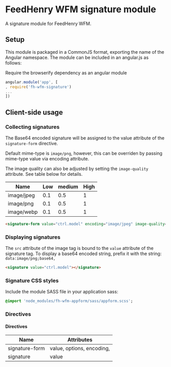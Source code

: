 # FeedHenry WFM signature module

A signature module for FeedHenry WFM.

## Setup
This module is packaged in a CommonJS format, exporting the name of the Angular namespace.  The module can be included in an angular.js as follows:

Require the browserify dependency as an angular module
```javascript
angular.module('app', [
, require('fh-wfm-signature')
...
])
```
## Client-side usage

### Collecting signatures
The Base64 encoded signature will be assigned to the value attribute of the `signature-form` directive.

Default mime-type is `image/png`, however, this can be overriden by passing mime-type value via encoding attribute.

The image quality can also be adjusted by setting the `image-quality` attribute. See table below for details.

|    Name    | Low | medium | High |
| ---------- | --- | ------ | ---- |
| image/jpeg | 0.1 |   0.5  |   1  |
| image/png  | 0.1 |   0.5  |   1  |
| image/webp | 0.1 |   0.5  |   1  |

```html
<signature-form value="ctrl.model" encoding="image/jpeg" image-quality="0.5"></signature-form>
```

### Displaying signatures
The `src` attribute of the image tag is bound to the `value` attribute of the signature tag.  To display a base64 encoded string, prefix it with the string: `data:image/png;base64,`
```html
<signature value="ctrl.model"></signature>
```

### Signature CSS styles
Include the module SASS file in your application sass:
```sass
@import 'node_modules/fh-wfm-appform/sass/appform.scss';
```

### Directives

#### Directives

| Name | Attributes |
| ---- | ----------- |
| signature-form | value, options, encoding,  |
| signature | value |
